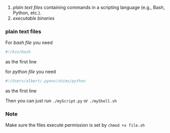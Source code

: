 1.  *plain text files*  containing commands in a scripting language (e.g., Bash, Python, etc.).
2. *executable binaries*

### plain text files
For *bash file* you need 
```bash
#!/bin/bash
```
as the first line

for *python file* you need
```zsh
#!/Users/albert/.pyenv/shims/python
```
as the first line

Then you can just run `./myScript.py` or `./myShell.sh`

### Note
Make sure the files execute permission is set by `chmod +x file.sh` 

